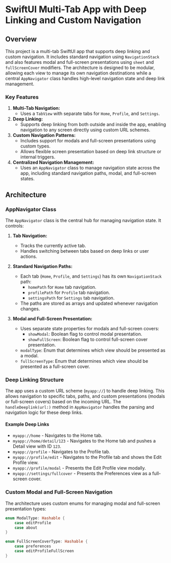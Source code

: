 # SwiftUI Multi-Tab App with Deep Linking and Custom Navigation

## Overview
This project is a multi-tab SwiftUI app that supports deep linking and custom navigation. It includes standard navigation using `NavigationStack` and also features modal and full-screen presentations using `sheet` and `fullScreenCover` modifiers. The architecture is designed to be modular, allowing each view to manage its own navigation destinations while a central `AppNavigator` class handles high-level navigation state and deep link management.

### Key Features
1. **Multi-Tab Navigation:** 
   - Uses a `TabView` with separate tabs for `Home`, `Profile`, and `Settings`.
2. **Deep Linking:**
   - Supports deep linking from both outside and inside the app, enabling navigation to any screen directly using custom URL schemes.
3. **Custom Navigation Patterns:**
   - Includes support for modals and full-screen presentations using custom types.
   - Allows flexible screen presentation based on deep link structure or internal triggers.
4. **Centralized Navigation Management:**
   - Uses an `AppNavigator` class to manage navigation state across the app, including standard navigation paths, modal, and full-screen states.

## Architecture

### AppNavigator Class
The `AppNavigator` class is the central hub for managing navigation state. It controls:

1. **Tab Navigation:**
   - Tracks the currently active tab.
   - Handles switching between tabs based on deep links or user actions.

2. **Standard Navigation Paths:**
   - Each tab (`Home`, `Profile`, and `Settings`) has its own `NavigationStack` path:
     - `homePath` for `Home` tab navigation.
     - `profilePath` for `Profile` tab navigation.
     - `settingsPath` for `Settings` tab navigation.
   - The paths are stored as arrays and updated whenever navigation changes.

3. **Modal and Full-Screen Presentation:**
   - Uses separate state properties for modals and full-screen covers:
     - `showModal`: Boolean flag to control modal presentation.
     - `showFullScreen`: Boolean flag to control full-screen cover presentation.
   - `modalType`: Enum that determines which view should be presented as a modal.
   - `fullScreenType`: Enum that determines which view should be presented as a full-screen cover.

### Deep Linking Structure
The app uses a custom URL scheme (`myapp://`) to handle deep linking. This allows navigation to specific tabs, paths, and custom presentations (modals or full-screen covers) based on the incoming URL. The `handleDeeplink(url:)` method in `AppNavigator` handles the parsing and navigation logic for these deep links.

#### Example Deep Links
- `myapp://home` - Navigates to the Home tab.
- `myapp://home/detail/123` - Navigates to the Home tab and pushes a Detail view with ID `123`.
- `myapp://profile` - Navigates to the Profile tab.
- `myapp://profile/edit` - Navigates to the Profile tab and shows the Edit Profile view.
- `myapp://profile/modal` - Presents the Edit Profile view modally.
- `myapp://settings/fullcover` - Presents the Preferences view as a full-screen cover.

### Custom Modal and Full-Screen Navigation
The architecture uses custom enums for managing modal and full-screen presentation types:

```swift
enum ModalType: Hashable {
    case editProfile
    case about
}

enum FullScreenCoverType: Hashable {
    case preferences
    case editProfileFullScreen
}
